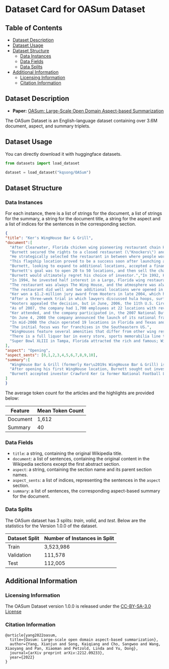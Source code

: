 # Dataset Card for OASum Dataset

## Table of Contents
- [Dataset Description](#dataset-description)
- [Dataset Usage](#dataset-usage)
- [Dataset Structure](#dataset-structure)
  - [Data Instances](#data-instances)
  - [Data Fields](#data-fields)
  - [Data Splits](#data-splits)
- [Additional Information](#additional-information)
  - [Licensing Information](#licensing-information)
  - [Citation Information](#citation-information)
 
## Dataset Description
- **Paper:** [OASum: Large-Scale Open Domain Aspect-based Summarization](https://arxiv.org/pdf/2212.09233.pdf)

The OASum Dataset is an English-language dataset containing over 3.6M document, aspect, and summary triplets.

## Dataset Usage
You can directly download it with huggingface datasets.
``` python
from datasets import load_dataset

dataset = load_dataset("kqsong/OASum")
```

## Dataset Structure
### Data Instances
For each instance, there is a list of strings for the document, a list of strings for the summary, a string for the document title, a string for the aspect and a list of indices for the sentences in the corresponding section. 

```json
{
"title": "Ker's WingHouse Bar & Grill",
"document":[
  "After Clearwater, Florida chicken wing pioneering restaurant chain Hooters began rapidly expanding, Florida based, Canadian-born restaurant entrepreneur Ed Burnett saw the opportunity.",
  "Burnett secured the rights to a closed restaurant (\"Knockers\") and opened \"The WingHouse\" restaurant at 7369 Ulmerton Road, Largo, Florida, a high traffic corridor.",
  "He strategically selected the restaurant in between where people work (commercial real estate) and live (residential real estate), to appeal to the local lunch crowd and family dining crowd.",
  "This flagship location proved to be a success soon after launching and is the model that the chain expanded on.",
  "Burnett, looking to expand to additional locations, accepted a financing partner (Crawford Ker) during this time frame, to open additional locations and beyond.",
  "Burnett's goal was to open 20 to 50 locations, and then sell the chain to a larger restaurant chain or investors.",
  "Burnett would ultimately regret his choice of investor.","In 1992, Ker retired from the NFL and took a job selling cars at a local dealer.",
  "In 1994, he invested half interest in a Largo, Florida wing restaurant called, \"Wing House\" that imitated Hooters.",
  "The restaurant was always The Wing House, and the atmosphere was always toned down to make it more family friendly.",
  "The restaurant did well and two additional locations were opened in the Tampa Bay area in the following three years.",
  "Ker won a $1.2-million jury award from Hooters in late 2004, which had sued him for trademark violations for allegedly using their uniforms and decor.",
  "After a three-week trial in which lawyers discussed hula hoops, surfboards, scrunchy socks, pantyhose, and something called \"vicarious sexual recreation\", the jury ruled that no trademark infringement existed and Hooters was penalized for their frivolous lawsuit.",
  "Hooters appealed the decision, but in June, 2006, the 11th U.S. Circuit Court of Appeals in Atlanta upheld the verdict.",
  "As of 2007, the company had 1,700 employees at 22 locations with revenue of nearly $60 million.",
  "Ker attended, and the company participated in, the 2007 National Buffalo Wing Festival and placed first in the \"traditional x-hot sauce\" category and gained some national recognition.",
  "On June 4, 2008 the company announced the launch of its national franchise program.",
  "In mid-2008 the chain operated 19 locations in Florida and Texas and expected to add six franchises by the end of 2008, and 48 by 2011.",
  "The initial focus was for franchises in the Southeastern US.",
  "WingHouses feature several amenities that differ from other wing restaurants, including Hooters.",
  "There is a full liquor bar in every store, sports memorabilia line the walls instead of NASCAR and most locations include a game room.",
  "Super Bowl XLIII in Tampa, Florida attracted the rich and famous; WingHouse hosted three events to raise money for charity."
],
"aspect": "Opening",
"aspect_sents": [0,1,2,3,4,5,6,7,8,9,10],
"summary":[
  "WingHouse Bar & Grill (formerly Ker\u2019s WingHouse Bar & Grill) is a restaurant chain based in Florida, created and founded by Ed Burnett, a Canadian restaurant entrepreneur.",
  "After opening his first WingHouse location, Burnett sought out investors to open additional WingHouse locations.",
  "Burnett accepted investor Crawford Ker (a former National Football League player) to assist financing the expansion."
]
}
```

The average token count for the articles and the highlights are provided below:

| Feature    | Mean Token Count |
| ---------- | ---------------- |
| Document   | 1,612            |
| Summary    | 40               |

### Data Fields
- `title`: a string, containing the original Wikipedia title.
- `document`: a list of sentences, containing the original content in the Wikipedia sections except the first abstract section.
- `aspect`: a string, containing the section name and its parent section names.
- `aspect_sents`: a list of indices, representing the sentences in the `aspect` section.
- `summary`: a list of sentences, the corresponding aspect-based summary for the document.

### Data Splits
The OASum dataset has 3 splits: _train_, _valid_, and _test_. Below are the statistics for the Version 1.0.0 of the dataset.

| Dataset Split | Number of Instances in Split                |
| ------------- | ------------------------------------------- |
| Train         | 3,523,986                                   |
| Validation    | 111,578                                     |
| Test          | 112,005                                     |


## Additional Information

### Licensing Information
The OASum Dataset version 1.0.0 is released under the [CC-BY-SA-3.0 License](https://en.wikipedia.org/wiki/Wikipedia:Text_of_the_Creative_Commons_Attribution-ShareAlike_3.0_Unported_License)

### Citation Information
```
@article{yang2022oasum,
  title={Oasum: Large-scale open domain aspect-based summarization},
  author={Yang, Xianjun and Song, Kaiqiang and Cho, Sangwoo and Wang, Xiaoyang and Pan, Xiaoman and Petzold, Linda and Yu, Dong},
  journal={arXiv preprint arXiv:2212.09233},
  year={2022}
}
```
